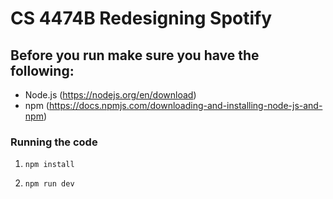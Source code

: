 # CS 4474B Redesigning Spotify

## Before you run make sure you have the following:
- Node.js (https://nodejs.org/en/download)
- npm (https://docs.npmjs.com/downloading-and-installing-node-js-and-npm)

### Running the code

1. ```
   npm install
   ```

2. ```
   npm run dev
   ```
